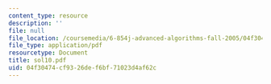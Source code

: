 ```yaml
---
content_type: resource
description: ''
file: null
file_location: /coursemedia/6-854j-advanced-algorithms-fall-2005/04f30474cf9326def6bf71023d4af62c_sol10.pdf
file_type: application/pdf
resourcetype: Document
title: sol10.pdf
uid: 04f30474-cf93-26de-f6bf-71023d4af62c
---
```

